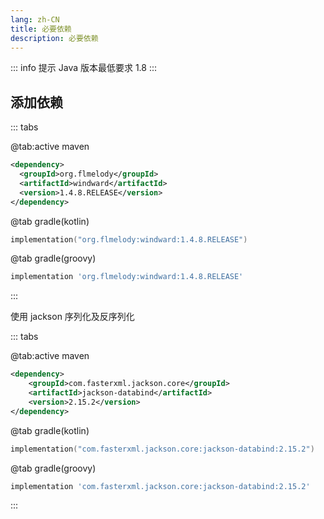 ```yaml
---
lang: zh-CN
title: 必要依赖
description: 必要依赖
---
```


::: info 提示
Java 版本最低要求 1.8
:::

## 添加依赖

::: tabs

@tab:active maven

```xml
<dependency>
  <groupId>org.flmelody</groupId>
  <artifactId>windward</artifactId>
  <version>1.4.8.RELEASE</version>
</dependency>
```

@tab gradle(kotlin)

```kotlin
implementation("org.flmelody:windward:1.4.8.RELEASE")
```

@tab gradle(groovy)

```groovy
implementation 'org.flmelody:windward:1.4.8.RELEASE'
```

:::

使用 jackson 序列化及反序列化

::: tabs

@tab:active maven

```xml
<dependency>
    <groupId>com.fasterxml.jackson.core</groupId>
    <artifactId>jackson-databind</artifactId>
    <version>2.15.2</version>
</dependency>
```

@tab gradle(kotlin)

```kotlin
implementation("com.fasterxml.jackson.core:jackson-databind:2.15.2")
```

@tab gradle(groovy)

```groovy
implementation 'com.fasterxml.jackson.core:jackson-databind:2.15.2'
```

:::
